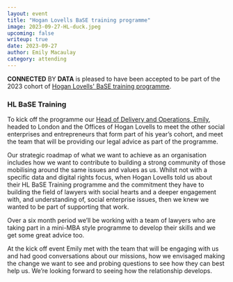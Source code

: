 ```yaml
---
layout: event
title: "Hogan Lovells BaSE training programme"
image: 2023-09-27-HL-duck.jpeg
upcoming: false
writeup: true
date: 2023-09-27
author: Emily Macaulay
category: attending
---
```


**CONNECTED** BY **DATA** is pleased to have been accepted to be part of the 2023 cohort of [Hogan Lovells' BaSE training programme](https://www.hoganlovellsbase.com/about/our-practice/base-training).

<!--more-->

### HL BaSE Training

To kick off the programme our [Head of Delivery and Operations, Emily](https://connectedbydata.org/people/emily-macaulay), headed to London and the Offices of Hogan Lovells to meet the other social enterprises and entrepreneurs that form part of his year’s cohort, and meet the team that will be providing our legal advice as part of the programme.

Our strategic roadmap of what we want to achieve as an organisation includes how we want to contribute to building a strong community of those mobilising around the same issues and values as us.  Whilst not with a specific data and digital rights focus, when Hogan Lovells told us about their HL BaSE Training programme and the commitment they have to building the field of lawyers with social hearts and a deeper engagement with, and understanding of, social enterprise issues, then we knew we wanted to be part of supporting that work.

Over a six month period we’ll be working with a team of lawyers who are taking part in a mini-MBA style programme to develop their skills and we get some great advice too.

At the kick off event Emily met with the team that will be engaging with us and had good conversations about our missions, how we envisaged making the change we want to see and probing questions to see how they can best help us. We’re looking forward to seeing how the relationship develops.